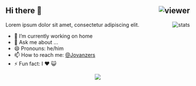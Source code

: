 ## Hi there 👋 <img align="right" src="https://komarev.com/ghpvc/?username=jovanzers&style=flat&color=d83a7c" alt="viewer" />

<img align="right" src="https://github-readme-stats.vercel.app/api?username=jovanzers&show_icons=true&theme=radical&include_all_commits=true&count_private=true" alt="stats" />

Lorem ipsum dolor sit amet, consectetur adipiscing elit.

- 🔭 I’m currently working on home
- 💬 Ask me about ...
- 😄 Pronouns: he/him
- 📫 How to reach me: [@Jovanzers](https://twitter.com/jovanzers)
- ⚡ Fun fact: I ❤️ 😺

<p align="center">
  <img src="https://github-readme-stats.vercel.app/api/top-langs/?username=jovanzers&layout=compact&theme=radical&card_width=800" />
</p>
<!-- <a href="https://github.com/WinTenDev/WinTenBot.NET">
  <img align="left" src="https://github-readme-stats.vercel.app/api/pin/?username=WinTenDev&repo=WinTenBot.NET&theme=radical" />
</a>
<a href="https://github.com/WinTenDev/WinNetMeter">
  <img align="left" src="https://github-readme-stats.vercel.app/api/pin/?username=WinTenDev&repo=WinNetMeter&theme=radical" />
</a> --!>
